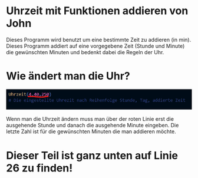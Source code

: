 # Uhrzeit mit Funktionen addieren von John

Dieses Programm wird benutzt um eine bestimmte Zeit zu addieren (in min).
Dieses Programm addiert auf eine vorgegebene Zeit (Stunde und Minute) die gewünschten Minuten und bedenkt dabei die Regeln der Uhr.

# Wie ändert man die Uhr?
![alt text](https://github.com/Johnsluz/Uhrzeit_Funktionen_John/blob/main/Screenshot%202022-01-11%20152950.png)

Wenn man die Uhrzeit ändern muss man über der roten Linie erst die ausgehende Stunde und danach die ausgehende Minute eingeben. Die letzte Zahl ist für die gewünschten Minuten die man addieren möchte.

# Dieser Teil ist ganz unten auf Linie 26 zu finden!
